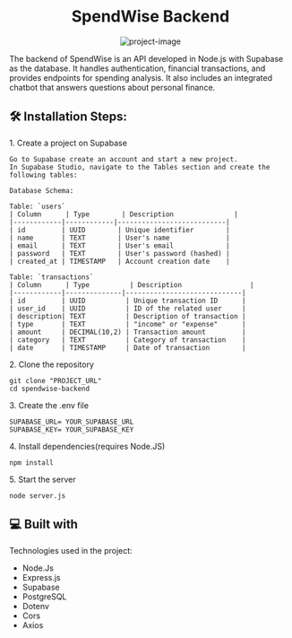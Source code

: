 <h1 align="center" id="title">SpendWise Backend</h1>

<p align="center"><img src="https://socialify.git.ci/Gabryel-w/SpendWise-Backend/image?language=1&amp;name=1&amp;owner=1&amp;pattern=Circuit+Board&amp;theme=Dark" alt="project-image"></p>

<p id="description">The backend of SpendWise is an API developed in Node.js with Supabase as the database. It handles authentication, financial transactions, and provides endpoints for spending analysis. It also includes an integrated chatbot that answers questions about personal finance.</p>

<h2>🛠️ Installation Steps:</h2>

<p>1. Create a project on Supabase</p>

```
Go to Supabase create an account and start a new project.
In Supabase Studio, navigate to the Tables section and create the following tables:

Database Schema:

Table: `users`
| Column      | Type        | Description               |
|------------|------------|---------------------------|
| id         | UUID        | Unique identifier        |
| name       | TEXT        | User's name              |
| email      | TEXT        | User's email             |
| password   | TEXT        | User's password (hashed) |
| created_at | TIMESTAMP   | Account creation date    |

Table: `transactions`
| Column      | Type          | Description                 |
|------------|--------------|-----------------------------|
| id         | UUID          | Unique transaction ID      |
| user_id    | UUID          | ID of the related user     |
| description| TEXT          | Description of transaction |
| type       | TEXT          | "income" or "expense"      |
| amount     | DECIMAL(10,2) | Transaction amount         |
| category   | TEXT          | Category of transaction    |
| date       | TIMESTAMP     | Date of transaction        |

```
<p>2. Clone the repository</p>

```
git clone "PROJECT_URL"
cd spendwise-backend
```
<p>3. Create the .env file</p>

```
SUPABASE_URL= YOUR_SUPABASE_URL
SUPABASE_KEY= YOUR_SUPABASE_KEY
```
<p>4. Install dependencies(requires Node.JS)</p>

```
npm install
```

<p>5. Start the server</p>

```
node server.js
```
<h2>💻 Built with</h2>

Technologies used in the project:

*   Node.Js
*   Express.js
*   Supabase
*   PostgreSQL
*   Dotenv
*   Cors
*   Axios
